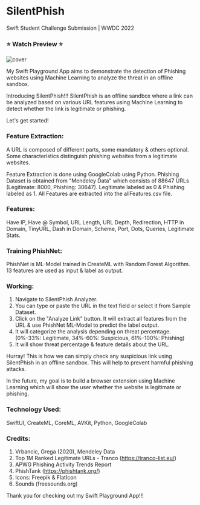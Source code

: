 # SilentPhish
Swift Student Challenge Submission | WWDC 2022

### ⭐ Watch Preview ⭐
![cover](https://user-images.githubusercontent.com/39642060/166147824-4068020b-8bcf-4628-8a92-54d13d6502ee.png)

My Swift Playground App aims to demonstrate the detection of Phishing websites using Machine Learning to analyze the threat in an offline sandbox.

Introducing SilentPhish!!! SilentPhish is an offline sandbox where a link can be analyzed based on various URL features using Machine Learning to detect whether the link is legitimate or phishing.

Let's get started!

### Feature Extraction:
A URL is composed of different parts, some mandatory & others optional. Some characteristics distinguish phishing websites from a legitimate websites.

Feature Extraction is done using GoogleColab using Python. Phishing Dataset is obtained from "Mendeley Data" which consists of 88647 URLs (Legitimate: 8000, Phishing: 30647). Legitimate labeled as 0 & Phishing labeled as 1. All Features are extracted into the allFeatures.csv file.

### Features:
Have IP, Have @ Symbol, URL Length, URL Depth, Redirection, HTTP in Domain, TinyURL, Dash in Domain, Scheme, Port, Dots, Queries, Legitimate Stats. 

### Training PhishNet:
PhishNet is ML-Model trained in CreateML with Random Forest Algorithm. 
13 features are used as input & label as output. 

### Working:
1) Navigate to SilentPhish Analyzer.
2) You can type or paste the URL in the text field or select it from Sample Dataset.
3) Click on the "Analyze Link" button. It will extract all features from the URL & use PhishNet ML-Model to predict the label output.
7) It will categorize the analysis depending on threat percentage. (0%-33%: Legitimate, 34%-60%: Suspicious, 61%-100%: Phishing)
7) It will show threat percentage & feature details about the URL.

Hurray! This is how we can simply check any suspicious link using SilentPhish in an offline sandbox. This will help to prevent harmful phishing attacks. 

In the future, my goal is to build a browser extension using Machine Learning which will show the user whether the website is legitimate or phishing.

### Technology Used:
SwiftUI, CreateML, CoreML, AVKit, Python, GoogleColab

### Credits:
1) Vrbancic, Grega (2020), Mendeley Data
2) Top 1M Ranked Legitimate URLs - Tranco (https://tranco-list.eu/)
3) APWG Phishing Activity Trends Report
4) PhishTank (https://phishtank.org/)
5) Icons: Freepik & FlatIcon
6) Sounds (freesounds.org)

Thank you for checking out my Swift Playground App!!!

